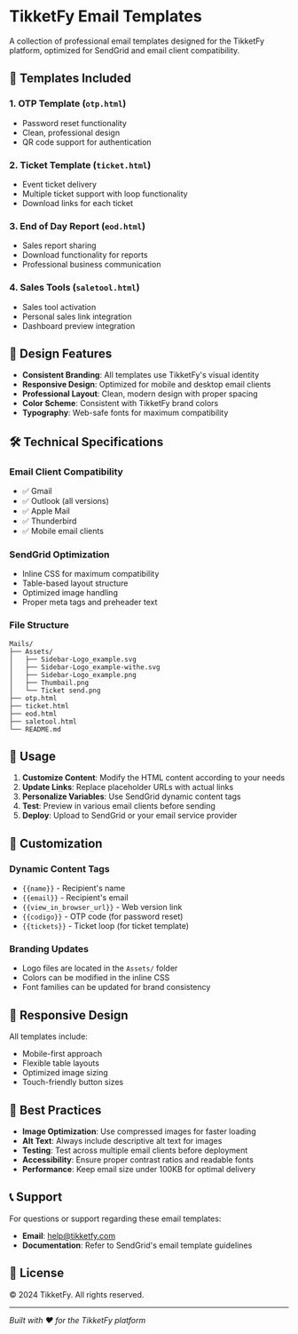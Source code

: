 # TikketFy Email Templates

A collection of professional email templates designed for the TikketFy platform, optimized for SendGrid and email client compatibility.

## 📧 Templates Included

### 1. **OTP Template** (`otp.html`)
- Password reset functionality
- Clean, professional design
- QR code support for authentication

### 2. **Ticket Template** (`ticket.html`)
- Event ticket delivery
- Multiple ticket support with loop functionality
- Download links for each ticket

### 3. **End of Day Report** (`eod.html`)
- Sales report sharing
- Download functionality for reports
- Professional business communication

### 4. **Sales Tools** (`saletool.html`)
- Sales tool activation
- Personal sales link integration
- Dashboard preview integration

## 🎨 Design Features

- **Consistent Branding**: All templates use TikketFy's visual identity
- **Responsive Design**: Optimized for mobile and desktop email clients
- **Professional Layout**: Clean, modern design with proper spacing
- **Color Scheme**: Consistent with TikketFy brand colors
- **Typography**: Web-safe fonts for maximum compatibility

## 🛠 Technical Specifications

### Email Client Compatibility
- ✅ Gmail
- ✅ Outlook (all versions)
- ✅ Apple Mail
- ✅ Thunderbird
- ✅ Mobile email clients

### SendGrid Optimization
- Inline CSS for maximum compatibility
- Table-based layout structure
- Optimized image handling
- Proper meta tags and preheader text

### File Structure
```
Mails/
├── Assets/
│   ├── Sidebar-Logo_example.svg
│   ├── Sidebar-Logo_example-withe.svg
│   ├── Sidebar-Logo_example.png
│   ├── Thumbail.png
│   └── Ticket send.png
├── otp.html
├── ticket.html
├── eod.html
├── saletool.html
└── README.md
```

## 🚀 Usage

1. **Customize Content**: Modify the HTML content according to your needs
2. **Update Links**: Replace placeholder URLs with actual links
3. **Personalize Variables**: Use SendGrid dynamic content tags
4. **Test**: Preview in various email clients before sending
5. **Deploy**: Upload to SendGrid or your email service provider

## 🔧 Customization

### Dynamic Content Tags
- `{{name}}` - Recipient's name
- `{{email}}` - Recipient's email
- `{{view_in_browser_url}}` - Web version link
- `{{codigo}}` - OTP code (for password reset)
- `{{tickets}}` - Ticket loop (for ticket template)

### Branding Updates
- Logo files are located in the `Assets/` folder
- Colors can be modified in the inline CSS
- Font families can be updated for brand consistency

## 📱 Responsive Design

All templates include:
- Mobile-first approach
- Flexible table layouts
- Optimized image sizing
- Touch-friendly button sizes

## 🎯 Best Practices

- **Image Optimization**: Use compressed images for faster loading
- **Alt Text**: Always include descriptive alt text for images
- **Testing**: Test across multiple email clients before deployment
- **Accessibility**: Ensure proper contrast ratios and readable fonts
- **Performance**: Keep email size under 100KB for optimal delivery

## 📞 Support

For questions or support regarding these email templates:
- **Email**: help@tikketfy.com
- **Documentation**: Refer to SendGrid's email template guidelines

## 📄 License

© 2024 TikketFy. All rights reserved.

---

*Built with ❤️ for the TikketFy platform*
